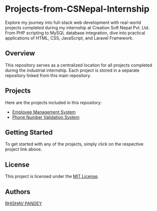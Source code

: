 # Projects-from-CSNepal-Internship

Explore my journey into full-stack web development with real-world projects completed during my internship at Creation Soft Nepal Pvt. Ltd. From PHP scripting to MySQL database integration, dive into practical applications of HTML, CSS, JavaScript, and Laravel Framework.
## Overview
This repository serves as a centralized location for all projects completed during the industrial internship. Each project is stored in a separate repository linked from this main repository.

## Projects
Here are the projects included in this repository:
- [Employee Management System](link-to-repo)
- [Phone Number Validation System](link-to-repo)


## Getting Started
To get started with any of the projects, simply click on the respective project link above. 

## License
This project is licensed under the [MIT License](LICENSE).

## Authors
[RHISHAV PANDEY](https://github.com/Rp113h)
